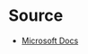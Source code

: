 # Source
- [Microsoft Docs](https://learn.microsoft.com/en-us/aspnet/core/security/authentication/identity-api-authorization?view=aspnetcore-8.0&source=docs)